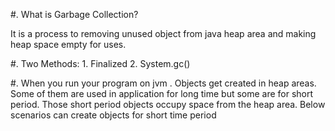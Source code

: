 #. What is Garbage Collection?
 
 It is a process to removing unused object from java heap area and making
 heap space empty for uses.

#. Two Methods: 1. Finalized
                 2. System.gc()

#. When you run your program on jvm .  Objects get  created in heap areas.
   Some of them are used in application for long time but some are for short
   period.
   Those short period objects occupy space from the heap area.
   Below scenarios can create objects for short time period
